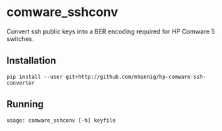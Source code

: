 
# comware_sshconv

Convert ssh public keys into a BER encoding required for
HP Comware 5 switches.


## Installation

    pip install --user git+http://github.com/mhannig/hp-comware-ssh-converter


## Running

    usage: comware_sshconv [-h] keyfile

